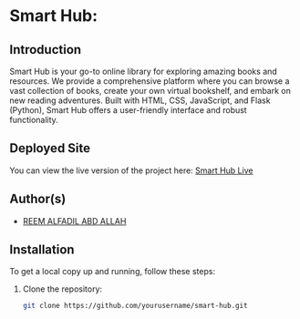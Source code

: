 # Smart Hub:

## Introduction
Smart Hub is your go-to online library for exploring amazing books and resources. We provide a comprehensive platform where you can browse a vast collection of books, create your own virtual bookshelf, and embark on new reading adventures. Built with HTML, CSS, JavaScript, and Flask (Python), Smart Hub offers a user-friendly interface and robust functionality.

## Deployed Site
You can view the live version of the project here: [Smart Hub Live](http://127.0.0.1:5502/index.html)


## Author(s)
- [REEM ALFADIL ABD ALLAH](https://github.com/reemelfadilhassanin) 

## Installation
To get a local copy up and running, follow these steps:

1. Clone the repository:
   ```bash
   git clone https://github.com/yourusername/smart-hub.git
